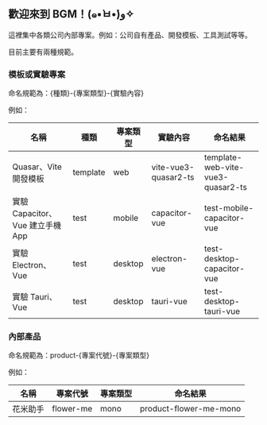 ## 歡迎來到 BGM！(๑•̀ㅂ•́)و✧

這裡集中各類公司內部專案。例如：公司自有產品、開發模板、工具測試等等。

目前主要有兩種規範。

### 模板或實驗專案

命名規範為：{種類}-{專案類型}-{實驗內容}

例如：

| 名稱 | 種類 | 專案類型 | 實驗內容 | 命名結果 |
|-|-|-|-|-|
| Quasar、Vite 開發模板 | template | web | vite-vue3-quasar2-ts | template-web-vite-vue3-quasar2-ts |
| 實驗 Capacitor、Vue 建立手機 App | test | mobile | capacitor-vue | test-mobile-capacitor-vue |
| 實驗 Electron、Vue | test | desktop | electron-vue | test-desktop-capacitor-vue |
| 實驗 Tauri、Vue | test | desktop | tauri-vue | test-desktop-tauri-vue |

### 內部產品
命名規範為：product-{專案代號}-{專案類型}

例如：

| 名稱 | 專案代號 | 專案類型 | 命名結果 |
|-|-|-|-|
| 花米助手 | flower-me | mono | product-flower-me-mono |
